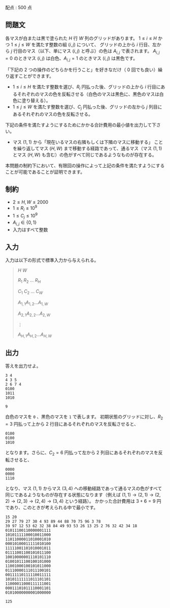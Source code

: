配点 : $500$ 点

## 問題文

各マスが白または黒で塗られた $H$ 行 $W$ 列のグリッドがあります。
$1 \leq i \leq H$ かつ $1 \leq j \leq W$ を満たす整数の組 $(i, j)$ について、
グリッドの上から $i$ 行目、左から $j$ 行目のマス（以下、単にマス $(i, j)$ と呼ぶ）の色は $A_{i, j}$ で表されます。
$A_{i, j} = 0$ のときマス $(i, j)$ は白色、$A_{i, j} = 1$ のときマス $(i, j)$ は黒色です。

「下記の $2$ つの操作のどちらかを行うこと」を好きなだけ（ $0$ 回でも良い）繰り返すことができます。

- $1 \leq i \leq H$ を満たす整数を選び、$R_i$ 円払った後、グリッドの上から $i$ 行目にあるそれぞれのマスの色を反転させる（白色のマスは黒色に、黒色のマスは白色に塗り替える）。
- $1 \leq j \leq W$ を満たす整数を選び、$C_j$ 円払った後、グリッドの左から $j$ 列目にあるそれぞれのマスの色を反転させる。

下記の条件を満たすようにするためにかかる合計費用の最小値を出力して下さい。

- マス $(1, 1)$ から「現在いるマスの右隣もしくは下隣のマスに移動する」
ことを繰り返してマス $(H, W)$ まで移動する経路であって、通るマス（マス $(1, 1)$ とマス $(H, W)$ も含む）の色がすべて同じであるようなものが存在する。

本問題の制約下において、有限回の操作によって上記の条件を満たすようにすることが可能であることが証明できます。

## 制約

- $2 \leq H, W \leq 2000$
- $1 \leq R_i \leq 10^9$
- $1 \leq C_j \leq 10^9$
- $A_{i, j} \in \lbrace 0, 1\rbrace$
- 入力はすべて整数

## 入力

入力は以下の形式で標準入力から与えられる。

> $H$ $W$
> 
> $R_1$ $R_2$ $\ldots$ $R_H$
> 
> $C_1$ $C_2$ $\ldots$ $C_W$
> 
> $A_{1, 1}A_{1, 2}\ldots A_{1, W}$
> 
> $A_{2, 1}A_{2, 2}\ldots A_{2, W}$
> 
> $\vdots$
> 
> $A_{H, 1}A_{H, 2}\ldots A_{H, W}$

## 出力

答えを出力せよ。

```input1
3 4
4 3 5
2 6 7 4
0100
1011
1010
```

```output1
9
```

白色のマスを `0` 、黒色のマスを `1` で表します。
初期状態のグリッドに対し、$R_2 = 3$ 円払って上から $2$ 行目にあるそれぞれのマスを反転させると、

```output1
0100
0100
1010
```

となります。さらに、$C_2 = 6$ 円払って左から $2$ 列目にあるそれぞれのマスを反転させると、

```output1
0000
0000
1110
```

となり、マス $(1, 1)$ からマス $(3, 4)$ への移動経路であって通るマスの色がすべて同じであるようなものが存在する状態になります（例えば $(1, 1) \rightarrow (2, 1) \rightarrow (2, 2) \rightarrow (2, 3) \rightarrow (2, 4) \rightarrow (3, 4)$ という経路）。
かかった合計費用は $3+6 = 9$ 円であり、このときが考えられる中で最小です。

```input2
15 20
29 27 79 27 30 4 93 89 44 88 70 75 96 3 78
39 97 12 53 62 32 38 84 49 93 53 26 13 25 2 76 32 42 34 18
01011100110000001111
10101111100010011000
11011000011010001010
00010100011111010100
11111001101010001011
01111001100101011100
10010000001110101110
01001011100100101000
11001000100101011000
01110000111011100101
00111110111110011111
10101111111011101101
11000011000111111001
00011101011110001101
01010000000001000000
```

```output2
125
```